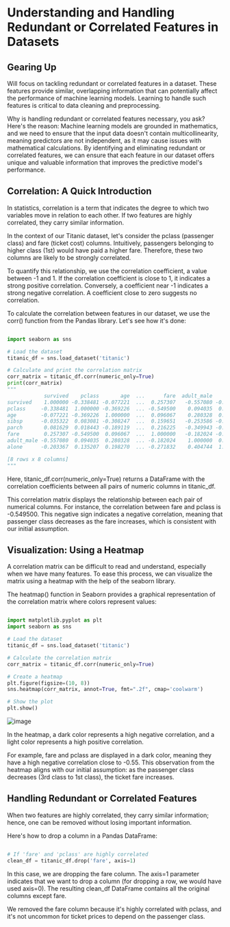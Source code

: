 # Understanding and Handling Redundant or Correlated Features in Datasets

## Gearing Up

Will focus on tackling redundant or correlated features in a dataset. These features provide similar, overlapping information that can potentially affect the performance of machine learning models. Learning to handle such features is critical to data cleaning and preprocessing.

Why is handling redundant or correlated features necessary, you ask? Here's the reason: Machine learning models are grounded in mathematics, and we need to ensure that the input data doesn't contain multicollinearity, meaning predictors are not independent, as it may cause issues with mathematical calculations. By identifying and eliminating redundant or correlated features, we can ensure that each feature in our dataset offers unique and valuable information that improves the predictive model's performance.

## Correlation: A Quick Introduction

In statistics, correlation is a term that indicates the degree to which two variables move in relation to each other. If two features are highly correlated, they carry similar information.

In the context of our Titanic dataset, let's consider the pclass (passenger class) and fare (ticket cost) columns. Intuitively, passengers belonging to higher class (1st) would have paid a higher fare. Therefore, these two columns are likely to be strongly correlated.

To quantify this relationship, we use the correlation coefficient, a value between -1 and 1. If the correlation coefficient is close to 1, it indicates a strong positive correlation. Conversely, a coefficient near -1 indicates a strong negative correlation. A coefficient close to zero suggests no correlation.

To calculate the correlation between features in our dataset, we use the corr() function from the Pandas library. Let's see how it's done:

```Python

import seaborn as sns

# Load the dataset
titanic_df = sns.load_dataset('titanic')

# Calculate and print the correlation matrix
corr_matrix = titanic_df.corr(numeric_only=True)
print(corr_matrix)
"""
            survived    pclass       age  ...      fare  adult_male     alone
survived    1.000000 -0.338481 -0.077221  ...  0.257307   -0.557080 -0.203367
pclass     -0.338481  1.000000 -0.369226  ... -0.549500    0.094035  0.135207
age        -0.077221 -0.369226  1.000000  ...  0.096067    0.280328  0.198270
sibsp      -0.035322  0.083081 -0.308247  ...  0.159651   -0.253586 -0.584471
parch       0.081629  0.018443 -0.189119  ...  0.216225   -0.349943 -0.583398
fare        0.257307 -0.549500  0.096067  ...  1.000000   -0.182024 -0.271832
adult_male -0.557080  0.094035  0.280328  ... -0.182024    1.000000  0.404744
alone      -0.203367  0.135207  0.198270  ... -0.271832    0.404744  1.000000

[8 rows x 8 columns]
"""
```
Here, titanic_df.corr(numeric_only=True) returns a DataFrame with the correlation coefficients between all pairs of numeric columns in titanic_df.

This correlation matrix displays the relationship between each pair of numerical columns. For instance, the correlation between fare and pclass is -0.549500. This negative sign indicates a negative correlation, meaning that passenger class decreases as the fare increases, which is consistent with our initial assumption.

## Visualization: Using a Heatmap

A correlation matrix can be difficult to read and understand, especially when we have many features. To ease this process, we can visualize the matrix using a heatmap with the help of the seaborn library.

The heatmap() function in Seaborn provides a graphical representation of the correlation matrix where colors represent values:

```Python

import matplotlib.pyplot as plt
import seaborn as sns

# Load the dataset
titanic_df = sns.load_dataset('titanic')

# Calculate the correlation matrix
corr_matrix = titanic_df.corr(numeric_only=True)

# Create a heatmap
plt.figure(figsize=(10, 8))
sns.heatmap(corr_matrix, annot=True, fmt=".2f", cmap='coolwarm')

# Show the plot
plt.show()
```
![image](https://github.com/user-attachments/assets/b1eb1d12-54fb-42ab-a537-e81b676474ac)


In the heatmap, a dark color represents a high negative correlation, and a light color represents a high positive correlation.

For example, fare and pclass are displayed in a dark color, meaning they have a high negative correlation close to -0.55. This observation from the heatmap aligns with our initial assumption: as the passenger class decreases (3rd class to 1st class), the ticket fare increases.

## Handling Redundant or Correlated Features

When two features are highly correlated, they carry similar information; hence, one can be removed without losing important information.

Here's how to drop a column in a Pandas DataFrame:

```Python

# If 'fare' and 'pclass' are highly correlated
clean_df = titanic_df.drop('fare', axis=1)
```
In this case, we are dropping the fare column. The axis=1 parameter indicates that we want to drop a column (for dropping a row, we would have used axis=0). The resulting clean_df DataFrame contains all the original columns except fare.

We removed the fare column because it's highly correlated with pclass, and it's not uncommon for ticket prices to depend on the passenger class.
